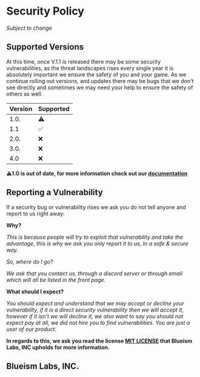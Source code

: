 # Security Policy

*Subject to change*

## Supported Versions

At this time, once V.1.1 is released there may be some security vulnerabilities, 
as the threat landscapes rises every single year it is absolutely important we ensure the safety
of you and your game. As we continue rolling out versions, and updates there may be bugs that we don't see directly and sometimes we may need your help
to ensure the safety of others as well.

| Version | Supported        |
| ------- | ------------------ |
| 1.0.  | :warning: |      
| 1.1    | ✅ |               
| 2.0.   | ❌                |
| 3.0.   | ❌ |
| 4.0   | ❌                |

⚠️**1.0 is out of date, for more information check out our [documentation](https://github.com/Blueism/RapidSafe/wiki#%EF%B8%8F-version-10-is-out-of-date)**

## Reporting a Vulnerability

If a security bug or vulnerability rises we ask you do not tell anyone and report to us right away:

**Why?**

*This is because people will try to exploit that vulnerability and take the advantage, this is why we ask you only report it to us, In a safe & secure way.*

*So, where do I go?*

*We ask that you contact us, through a discord server or through email which will all be listed in the front page.*

**What should I expect?**

*You should expect and understand that we may accept or decline your vulnerability, if it is a direct security vulnerability then we will accept it, however if it
isn't we will decline it, we also want to say you should not expect pay at all, we did not hire you to find vulnerabilities. You are just a user of our product.*

**In regards to this, we ask you read the license [MIT LICENSE](https://github.com/Blueism/RapidSafe/blob/main/LICENSE) that Blueism Labs, INC upholds for more information.**

## Blueism Labs, INC.
